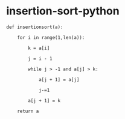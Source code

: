 # insertion-sort-python

    def insertionsort(a):
        
        for i in range(1,len(a)):
            
            k = a[i]
            
            j = i - 1
            
            while j > -1 and a[j] > k:
                
                a[j + 1] = a[j]
                
                j-=1
                
            a[j + 1] = k
            
        return a
